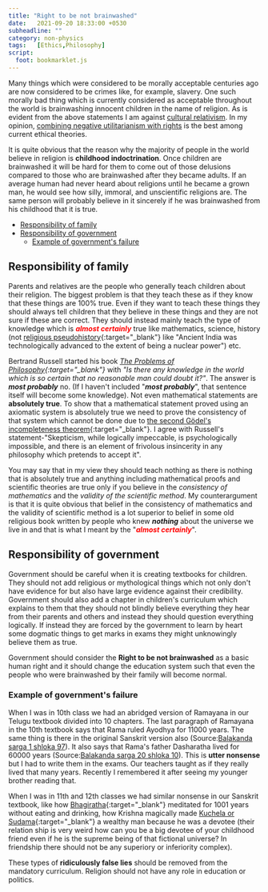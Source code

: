 ```yaml
---
title: "Right to be not brainwashed"
date:   2021-09-20 18:33:00 +0530
subheadline: ""
category: non-physics
tags:   [Ethics,Philosophy]
script:
  foot: bookmarklet.js
---
```

Many things which were considered to be morally acceptable centuries ago are now considered to be crimes like, for example, slavery. One such morally bad thing which is currently considered as acceptable throughout the world is brainwashing innocent children in the name of religion.<!--more--> As is evident from the above statements I am against <a href="https://en.wikipedia.org/wiki/Cultural_relativism" target="_blank">cultural relativism</a>. In my opinion, <a href="https://en.wikipedia.org/wiki/Negative_utilitarianism#Combining_negative_utilitarianism_with_rights" target="_blank">combining negative utilitarianism with rights</a> is the best among current ethical theories.

It is quite obvious that the reason why the majority of people in the world believe in religion is **childhood indoctrination**. Once children are brainwashed it will be hard for them to come out of those delusions compared to those who are brainwashed after they became adults. If an average human had never heard about religions until he became a grown man, he would see how silly, immoral, and unscientific religions are. The same person will probably believe in it sincerely if he was brainwashed from his childhood that it is true.<br>
- [Responsibility of family](#responsibility-of-family)<br>
- [Responsibility of government](#responsibility-of-government)
    - [Example of government's failure](#example-of-governments-failure)

## Responsibility of family

Parents and relatives are the people who generally teach children about their religion. The biggest problem is that they teach these as if they know that these things are 100% true. Even if they want to teach these things they should always tell children that they believe in these things and they are not sure if these are correct. They should instead mainly teach the type of knowledge which is <span style="color:red">***almost certainly***</span> true like mathematics, science, history (not [religious pseudohistory](https://en.wikipedia.org/wiki/Pseudohistory#Hinduism){:target="_blank"} like "Ancient India was technologically advanced to the extent of being a nuclear power") etc.

Bertrand Russell started his book *[The Problems of Philosophy](https://books.google.co.in/books?id=F3CABBiwm6wC&newbks=0&pg=PA9#v=onepage&q&f=false){:target="_blank"}* with *"Is there any knowledge in the world which is so certain that no reasonable man could doubt it?"*. The answer is ***most probably*** no. (If I haven't included "***most probably***", that sentence itself will become some knowledge). Not even mathematical statements are **absolutely true**. To show that a mathematical statement proved using an axiomatic system is absolutely true we need to prove the consistency of that system which cannot be done due to [the second Gödel's incompleteness theorem](https://en.wikipedia.org/wiki/G%C3%B6del%27s_incompleteness_theorems#Second_incompleteness_theorem){:target="_blank"}. I agree with Russell's statement-"Skepticism, while logically impeccable, is psychologically impossible, and there is an element of frivolous insincerity in any philosophy which pretends to accept it".

You may say that in my view they should teach nothing as there is nothing that is absolutely true and anything including mathematical proofs and scientific theories are true only if you believe in the *consistency of mathematics* and the *validity of the scientific method*. My counterargument is that it is quite obvious that belief in the consistency of mathematics and the validity of scientific method is a lot superior to belief in some old religious book written by people who knew ***nothing*** about the universe we live in and that is what I meant by the "<span style="color:red">***almost certainly***</span>".

## Responsibility of government

Government should be careful when it is creating textbooks for children. They should not add religious or mythological things which not only don't have evidence for but also have large evidence against their credibility. Government should also add a chapter in children's curriculum which explains to them that they should not blindly believe everything they hear from their parents and others and instead they should question everything logically. If instead they are forced by the government to learn by heart some dogmatic things to get marks in exams they might unknowingly believe them as true.

Government should consider the **Right to be not brainwashed** as a basic human right and it should change the education system such that even the people who were brainwashed by their family will become normal.

### Example of government's failure

When I was in 10th class we had an abridged version of Ramayana in our Telugu textbook divided into 10 chapters. The last paragraph of Ramayana in the 10th textbook says that Rama ruled Ayodhya for 11000 years. The same thing is there in the original Sanskrit version also (Source:<a href="https://sanskritdocuments.org/sites/valmikiramayan/baala/sarga1/balasans1.htm#Verse97" target="_blank">Balakanda sarga 1 shloka 97</a>). It also says that Rama's father Dasharatha lived for 60000 years (Source:<a href="https://sanskritdocuments.org/sites/valmikiramayan/baala/sarga20/balasans20.htm#Verse10" target="_blank">Balakanda sarga 20 shloka 10</a>). This is **utter nonsense** but I had to write them in the exams. Our teachers taught as if they really lived that many years. Recently I remembered it after seeing my younger brother reading that.

When I was in 11th and 12th classes we had similar nonsense in our Sanskrit textbook, like how [Bhagiratha](https://en.wikipedia.org/wiki/Bhagiratha#Bhag%C4%ABrathaprayatnam){:target="_blank"} meditated for 1001 years without eating and drinking, how Krishna magically made [Kuchela or Sudama](https://en.wikipedia.org/wiki/Sudama#Legend){:target="_blank"} a wealthy man because he was a devotee (their relation ship is very weird how can you be a big devotee of your childhood friend even if he is the supreme being of that fictional universe? In friendship there should not be any superiory or inferiority complex).

These types of **ridiculously false lies** should be removed from the mandatory curriculum. Religion should not have any role in education or politics.